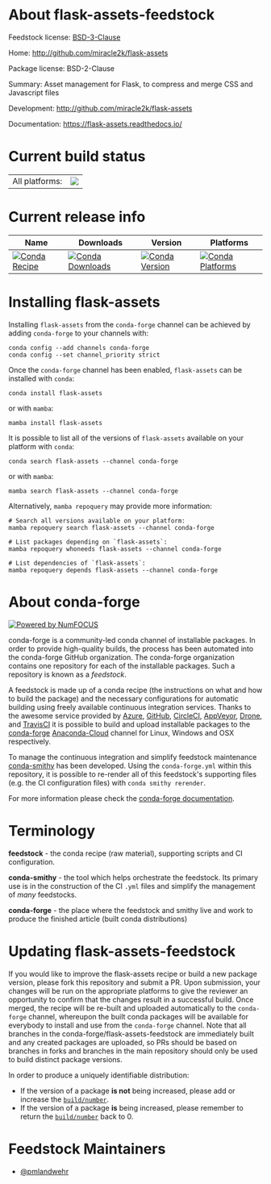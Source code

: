 About flask-assets-feedstock
============================

Feedstock license: [BSD-3-Clause](https://github.com/conda-forge/flask-assets-feedstock/blob/main/LICENSE.txt)

Home: http://github.com/miracle2k/flask-assets

Package license: BSD-2-Clause

Summary: Asset management for Flask, to compress and merge CSS and Javascript files

Development: http://github.com/miracle2k/flask-assets

Documentation: https://flask-assets.readthedocs.io/

Current build status
====================


<table><tr><td>All platforms:</td>
    <td>
      <a href="https://dev.azure.com/conda-forge/feedstock-builds/_build/latest?definitionId=2941&branchName=main">
        <img src="https://dev.azure.com/conda-forge/feedstock-builds/_apis/build/status/flask-assets-feedstock?branchName=main">
      </a>
    </td>
  </tr>
</table>

Current release info
====================

| Name | Downloads | Version | Platforms |
| --- | --- | --- | --- |
| [![Conda Recipe](https://img.shields.io/badge/recipe-flask--assets-green.svg)](https://anaconda.org/conda-forge/flask-assets) | [![Conda Downloads](https://img.shields.io/conda/dn/conda-forge/flask-assets.svg)](https://anaconda.org/conda-forge/flask-assets) | [![Conda Version](https://img.shields.io/conda/vn/conda-forge/flask-assets.svg)](https://anaconda.org/conda-forge/flask-assets) | [![Conda Platforms](https://img.shields.io/conda/pn/conda-forge/flask-assets.svg)](https://anaconda.org/conda-forge/flask-assets) |

Installing flask-assets
=======================

Installing `flask-assets` from the `conda-forge` channel can be achieved by adding `conda-forge` to your channels with:

```
conda config --add channels conda-forge
conda config --set channel_priority strict
```

Once the `conda-forge` channel has been enabled, `flask-assets` can be installed with `conda`:

```
conda install flask-assets
```

or with `mamba`:

```
mamba install flask-assets
```

It is possible to list all of the versions of `flask-assets` available on your platform with `conda`:

```
conda search flask-assets --channel conda-forge
```

or with `mamba`:

```
mamba search flask-assets --channel conda-forge
```

Alternatively, `mamba repoquery` may provide more information:

```
# Search all versions available on your platform:
mamba repoquery search flask-assets --channel conda-forge

# List packages depending on `flask-assets`:
mamba repoquery whoneeds flask-assets --channel conda-forge

# List dependencies of `flask-assets`:
mamba repoquery depends flask-assets --channel conda-forge
```


About conda-forge
=================

[![Powered by
NumFOCUS](https://img.shields.io/badge/powered%20by-NumFOCUS-orange.svg?style=flat&colorA=E1523D&colorB=007D8A)](https://numfocus.org)

conda-forge is a community-led conda channel of installable packages.
In order to provide high-quality builds, the process has been automated into the
conda-forge GitHub organization. The conda-forge organization contains one repository
for each of the installable packages. Such a repository is known as a *feedstock*.

A feedstock is made up of a conda recipe (the instructions on what and how to build
the package) and the necessary configurations for automatic building using freely
available continuous integration services. Thanks to the awesome service provided by
[Azure](https://azure.microsoft.com/en-us/services/devops/), [GitHub](https://github.com/),
[CircleCI](https://circleci.com/), [AppVeyor](https://www.appveyor.com/),
[Drone](https://cloud.drone.io/welcome), and [TravisCI](https://travis-ci.com/)
it is possible to build and upload installable packages to the
[conda-forge](https://anaconda.org/conda-forge) [Anaconda-Cloud](https://anaconda.org/)
channel for Linux, Windows and OSX respectively.

To manage the continuous integration and simplify feedstock maintenance
[conda-smithy](https://github.com/conda-forge/conda-smithy) has been developed.
Using the ``conda-forge.yml`` within this repository, it is possible to re-render all of
this feedstock's supporting files (e.g. the CI configuration files) with ``conda smithy rerender``.

For more information please check the [conda-forge documentation](https://conda-forge.org/docs/).

Terminology
===========

**feedstock** - the conda recipe (raw material), supporting scripts and CI configuration.

**conda-smithy** - the tool which helps orchestrate the feedstock.
                   Its primary use is in the construction of the CI ``.yml`` files
                   and simplify the management of *many* feedstocks.

**conda-forge** - the place where the feedstock and smithy live and work to
                  produce the finished article (built conda distributions)


Updating flask-assets-feedstock
===============================

If you would like to improve the flask-assets recipe or build a new
package version, please fork this repository and submit a PR. Upon submission,
your changes will be run on the appropriate platforms to give the reviewer an
opportunity to confirm that the changes result in a successful build. Once
merged, the recipe will be re-built and uploaded automatically to the
`conda-forge` channel, whereupon the built conda packages will be available for
everybody to install and use from the `conda-forge` channel.
Note that all branches in the conda-forge/flask-assets-feedstock are
immediately built and any created packages are uploaded, so PRs should be based
on branches in forks and branches in the main repository should only be used to
build distinct package versions.

In order to produce a uniquely identifiable distribution:
 * If the version of a package **is not** being increased, please add or increase
   the [``build/number``](https://docs.conda.io/projects/conda-build/en/latest/resources/define-metadata.html#build-number-and-string).
 * If the version of a package **is** being increased, please remember to return
   the [``build/number``](https://docs.conda.io/projects/conda-build/en/latest/resources/define-metadata.html#build-number-and-string)
   back to 0.

Feedstock Maintainers
=====================

* [@pmlandwehr](https://github.com/pmlandwehr/)

